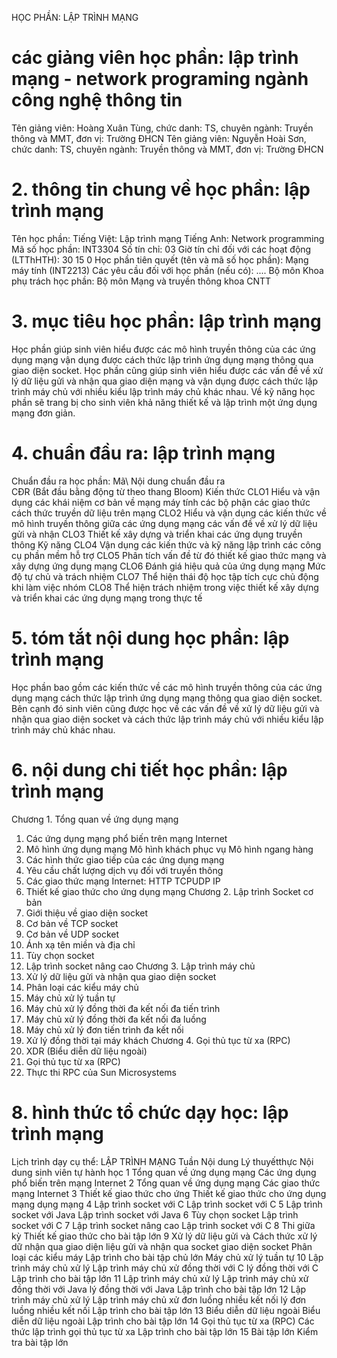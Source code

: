 HỌC PHẦN: LẬP TRÌNH MẠNG
# các giảng viên học phần: lập trình mạng - network programing ngành công nghệ thông tin
Tên giảng viên: Hoàng Xuân Tùng, chức danh: TS, chuyên ngành: Truyền thông và MMT, đơn vị: Trường ĐHCN
Tên giảng viên: Nguyễn Hoài Sơn, chức danh: TS, chuyên ngành: Truyền thông và MMT, đơn vị: Trường ĐHCN
# 2. thông tin chung về học phần: lập trình mạng 
Tên học phần:
Tiếng Việt: Lập trình mạng Tiếng Anh: Network programming
Mã số học phần: INT3304 Số tín chỉ: 03 Giờ tín chỉ đối với các hoạt động (LTThHTH): 30 15 0 Học phần tiên quyết (tên và mã số học phần): Mạng máy tính (INT2213) Các yêu cầu đối với học phần (nếu có): \.... Bộ môn Khoa phụ trách học phần: Bộ môn Mạng và truyền thông khoa CNTT
# 3. mục tiêu học phần: lập trình mạng
Học phần giúp sinh viên hiểu được các mô hình truyền thông của các ứng dụng mạng vận dụng được cách thức lập trình ứng dụng mạng thông qua giao diện socket. Học phần cũng giúp sinh viên hiểu được các vấn đề về xử lý dữ liệu gửi và nhận qua giao diện mạng và vận dụng được cách thức lập trình máy chủ với nhiều kiểu lập trình máy chủ khác nhau. Về kỹ năng học phần sẽ trang bị cho sinh viên khả năng thiết kế và lập trình một ứng dụng mạng đơn giản.
# 4. chuẩn đầu ra: lập trình mạng
Chuẩn đầu ra học phần: Mã\ Nội dung chuẩn đầu ra\
CĐR (Bắt đầu bằng động từ theo thang Bloom) Kiến thức
CLO1 Hiểu và vận dụng các khái niệm cơ bản về mạng máy tính các bộ phận các giao thức cách thức truyền dữ liệu trên mạng
CLO2 Hiểu và vận dụng các kiến thức về mô hình truyền thông giữa các ứng dụng mạng các vấn đề về xử lý dữ liệu gửi và nhận
CLO3 Thiết kế xây dựng và triển khai các ứng dụng truyền thông
Kỹ năng
CLO4 Vận dụng các kiến thức và kỹ năng lập trình các công cụ phần mềm hỗ trợ
CLO5 Phân tích vấn đề từ đó thiết kế giao thức mạng và xây dựng ứng dụng mạng
CLO6 Đánh giá hiệu quả của ứng dụng mạng
Mức độ tự chủ và trách nhiệm
CLO7 Thể hiện thái độ học tập tích cực chủ động khi làm việc nhóm
CLO8 Thể hiện trách nhiệm trong việc thiết kế xây dựng và triển khai các ứng dụng mạng trong thực tế 
# 5. tóm tắt nội dung học phần: lập trình mạng
Học phần bao gồm các kiến thức về các mô hình truyền thông của các ứng dụng mạng cách thức lập trình ứng dụng mạng thông qua giao diện socket. Bên cạnh đó sinh viên cũng được học về các vấn đề về xử lý dữ liệu gửi và nhận qua giao diện socket và cách thức lập trình máy chủ với nhiều kiểu lập trình máy chủ khác nhau.
# 6. nội dung chi tiết học phần: lập trình mạng
Chương 1. Tổng quan về ứng dụng mạng
1. Các ứng dụng mạng phổ biến trên mạng Internet
2. Mô hình ứng dụng mạng Mô hình khách phục vụ Mô hình ngang hàng
3. Các hình thức giao tiếp của các ứng dụng mạng
4. Yêu cầu chất lượng dịch vụ đối với truyền thông
5. Các giao thức mạng Internet: HTTP TCPUDP IP
6. Thiết kế giao thức cho ứng dụng mạng
Chương 2. Lập trình Socket cơ bản
1. Giới thiệu về giao diện socket
2. Cơ bản về TCP socket
3. Cơ bản về UDP socket
4. Ánh xạ tên miền và địa chỉ
5. Tùy chọn socket
6. Lập trình socket nâng cao
Chương 3. Lập trình máy chủ
1. Xử lý dữ liệu gửi và nhận qua giao diện socket
2. Phân loại các kiểu máy chủ
3. Máy chủ xử lý tuần tự
4. Máy chủ xử lý đồng thời đa kết nối đa tiến trình
5. Máy chủ xử lý đồng thời đa kết nối đa luồng
6. Máy chủ xử lý đơn tiến trình đa kết nối
7. Xử lý đồng thời tại máy khách
Chương 4. Gọi thủ tục từ xa (RPC)
1. XDR (Biểu diễn dữ liệu ngoài)
2. Gọi thủ tục từ xa (RPC)
3. Thực thi RPC của Sun Microsystems
# 8. hình thức tổ chức dạy học: lập trình mạng
Lịch trình dạy cụ thể: LẬP TRÌNH MẠNG Tuần Nội dung Lý thuyếtthực Nội dung sinh viên tự hành học 1 Tổng quan về ứng dụng mạng Các ứng dụng phổ biến trên mạng Internet 2 Tổng quan về ứng dụng mạng Các giao thức mạng Internet 3 Thiết kế giao thức cho ứng Thiết kế giao thức cho ứng dụng mạng dụng mạng 4 Lập trình socket với C Lập trình socket với C 5 Lập trình socket với Java Lập trình socket với Java 6 Tùy chọn socket Lập trình socket với C 7 Lập trình socket nâng cao Lập trình socket với C 8 Thi giữa kỳ Thiết kế giao thức cho bài tập lớn 9 Xử lý dữ liệu gửi và Cách thức xử lý dữ nhận qua giao diện liệu gửi và nhận qua socket giao diện socket Phân loại các kiểu máy Lập trình cho bài tập chủ lớn Máy chủ xử lý tuần tự 10 Lập trình máy chủ xử lý Lập trình máy chủ xử đồng thời với C lý đồng thời với C Lập trình cho bài tập lớn 11 Lập trình máy chủ xử lý Lập trình máy chủ xử đồng thời với Java lý đồng thời với Java Lập trình cho bài tập lớn 12 Lập trình máy chủ xử lý Lập trình máy chủ xử đơn luồng nhiều kết nối lý đơn luồng nhiều kết nối Lập trình cho bài tập lớn 13 Biểu diễn dữ liệu ngoài Biểu diễn dữ liệu ngoài Lập trình cho bài tập lớn 14 Gọi thủ tục từ xa (RPC) Các thức lập trình gọi thủ tục từ xa Lập trình cho bài tập lớn 15 Bài tập lớn Kiểm tra bài tập lớn 

